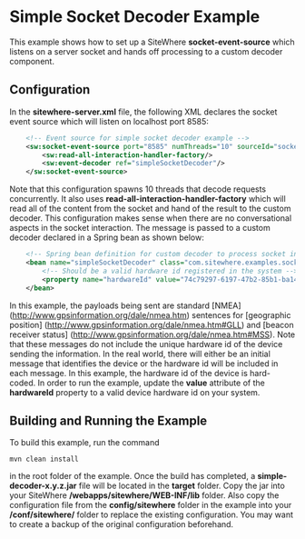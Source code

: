 Simple Socket Decoder Example
=============================
This example shows how to set up a SiteWhere **socket-event-source** which listens
on a server socket and hands off processing to a custom decoder component. 

Configuration
-------------
In the **sitewhere-server.xml** file, the following XML declares the socket event source
which will listen on localhost port 8585:

```XML
	<!-- Event source for simple socket decoder example -->
	<sw:socket-event-source port="8585" numThreads="10" sourceId="socket">
		<sw:read-all-interaction-handler-factory/>
		<sw:event-decoder ref="simpleSocketDecoder"/>
	</sw:socket-event-source>
```

Note that this configuration spawns 10 threads that decode requests concurrently.
It also uses **read-all-interaction-handler-factory** which will read all of the 
content from the socket and hand of the result to the custom decoder. This 
configuration makes sense when there are no conversational aspects in the socket
interaction. The message is passed to a custom decoder declared in a Spring
bean as shown below:

```XML
	<!-- Spring bean definition for custom decoder to process socket input -->
	<bean name="simpleSocketDecoder" class="com.sitewhere.examples.socket.SimpleSocketDecoder">
		<!-- Should be a valid hardware id registered in the system -->
		<property name="hardwareId" value="74c79297-6197-47b2-85b1-ba140968f7c8"/>
	</bean>
```

In this example, the payloads being sent are standard [NMEA] (http://www.gpsinformation.org/dale/nmea.htm)
sentences for [geographic position] (http://www.gpsinformation.org/dale/nmea.htm#GLL) and
[beacon receiver status] (http://www.gpsinformation.org/dale/nmea.htm#MSS). Note that these messages
do not include the unique hardware id of the device sending the information. In the real world,
there will either be an initial message that identifies the device or the hardware id will be 
included in each message. In this example, the hardware id of the device is hard-coded. In order
to run the example, update the **value** attribute of the **hardwareId** property to a valid
device hardware id on your system.

Building and Running the Example
--------------------------------
To build this example, run the command

	mvn clean install
	
in the root folder of the example. Once the build has completed, a **simple-decoder-x.y.z.jar** file
will be located in the **target** folder. Copy the jar into your SiteWhere **/webapps/sitewhere/WEB-INF/lib**
folder. Also copy the configuration file from the **config/sitewhere** folder in the example into
your **/conf/sitewhere/** folder to replace the existing configuration. You may want to create a backup
of the original configuration beforehand.
